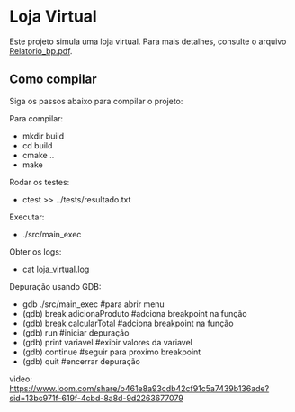 # Loja Virtual

Este projeto simula uma loja virtual. Para mais detalhes, consulte o arquivo [Relatorio_bp.pdf](Relatorio_bp.pdf).

## Como compilar

Siga os passos abaixo para compilar o projeto:

Para compilar: 
- mkdir build
- cd build
- cmake ..
- make

Rodar os testes:
- ctest >> ../tests/resultado.txt

Executar:
- ./src/main_exec

Obter os logs:
- cat loja_virtual.log

Depuração usando GDB:
- gdb ./src/main_exec #para abrir menu
- (gdb) break adicionaProduto #adciona breakpoint na função
- (gdb) break calcularTotal #adciona breakpoint na função
- (gdb) run #iniciar depuração
- (gdb) print variavel #exibir valores da variavel
- (gdb) continue #seguir para proximo breakpoint
- (gdb) quit #encerrar depuração

video: https://www.loom.com/share/b461e8a93cdb42cf91c5a7439b136ade?sid=13bc971f-619f-4cbd-8a8d-9d2263677079

